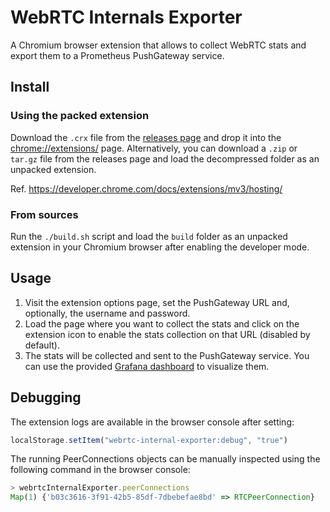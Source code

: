 # WebRTC Internals Exporter
A Chromium browser extension that allows to collect WebRTC stats and export them to a Prometheus PushGateway service.

## Install

### Using the packed extension
Download the `.crx` file from the [releases page](https://github.com/vpalmisano/webrtc-internals-exporter/releases) and drop it
into the [chrome://extensions/](chrome://extensions/) page.
Alternatively, you can download a `.zip` or `tar.gz` file from the releases page
and load the decompressed folder as an unpacked extension.

Ref. https://developer.chrome.com/docs/extensions/mv3/hosting/

### From sources
Run the `./build.sh` script and load the `build` folder as an unpacked extension
in your Chromium browser after enabling the developer mode.

## Usage
1. Visit the extension options page, set the PushGateway URL and, optionally, the username and password.
2. Load the page where you want to collect the stats and click on the extension icon to enable the stats collection on that URL (disabled by default).
3. The stats will be collected and sent to the PushGateway service. You can use the provided [Grafana dashboard](https://github.com/vpalmisano/webrtc-internals-exporter/tree/main/grafana) to visualize them.

## Debugging
The extension logs are available in the browser console after setting:
```js
localStorage.setItem("webrtc-internal-exporter:debug", "true")
```

The running PeerConnections objects can be manually inspected using the following
command in the browser console:
```js
> webrtcInternalExporter.peerConnections
Map(1) {'b03c3616-3f91-42b5-85df-7dbebefae8bd' => RTCPeerConnection}
```

